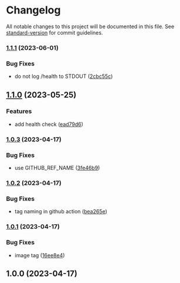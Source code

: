 # Changelog

All notable changes to this project will be documented in this file. See [standard-version](https://github.com/conventional-changelog/standard-version) for commit guidelines.

### [1.1.1](https://github.com/dantio/pgaf-citus/compare/v1.1.0...v1.1.1) (2023-06-01)


### Bug Fixes

* do not log /health to STDOUT ([2cbc55c](https://github.com/dantio/pgaf-citus/commit/2cbc55c9e8e018b4d39262a0cfeced47f614bcbf))

## [1.1.0](https://github.com/dantio/pgaf-citus/compare/v1.0.3...v1.1.0) (2023-05-25)


### Features

* add health check ([ead79d6](https://github.com/dantio/pgaf-citus/commit/ead79d62e8439b2aafff9deea64f74c57e88702b))

### [1.0.3](https://github.com/dantio/pgaf-citus/compare/v1.0.2...v1.0.3) (2023-04-17)


### Bug Fixes

* use GITHUB_REF_NAME ([3fe46b9](https://github.com/dantio/pgaf-citus/commit/3fe46b973b7b66d4b8b43fd45e0dde67b66ac72a))

### [1.0.2](https://github.com/dantio/pgaf-citus/compare/v1.0.1...v1.0.2) (2023-04-17)


### Bug Fixes

* tag naming in github action ([bea265e](https://github.com/dantio/pgaf-citus/commit/bea265e2ef1c4dc8661d93858942cf602f1534ef))

### [1.0.1](https://github.com/dantio/pgaf-citus/compare/v1.0.0...v1.0.1) (2023-04-17)


### Bug Fixes

* image tag ([16ee8e4](https://github.com/dantio/pgaf-citus/commit/16ee8e4042f8ef413ee30568390a2c31fb0db444))

## 1.0.0 (2023-04-17)
